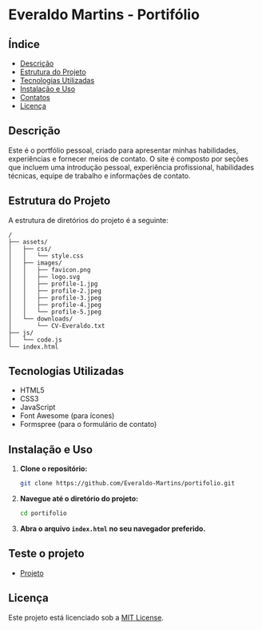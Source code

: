 # Everaldo Martins - Portifólio

## Índice
- [Descrição](#descrição)
- [Estrutura do Projeto](#estrutura-do-projeto)
- [Tecnologias Utilizadas](#tecnologias-utilizadas)
- [Instalação e Uso](#instalação-e-uso)
- [Contatos](#contatos)
- [Licença](#licença)

## Descrição
Este é o portfólio pessoal, criado para apresentar minhas habilidades, experiências e fornecer meios de contato. O site é composto por seções que incluem uma introdução pessoal, experiência profissional, habilidades técnicas, equipe de trabalho e informações de contato.

## Estrutura do Projeto
A estrutura de diretórios do projeto é a seguinte:
```
/
├── assets/
│   ├── css/
│   │   └── style.css
│   ├── images/
│   │   ├── favicon.png
│   │   ├── logo.svg
│   │   ├── profile-1.jpg
│   │   ├── profile-2.jpeg
│   │   ├── profile-3.jpeg
│   │   ├── profile-4.jpeg
│   │   └── profile-5.jpeg
│   └── downloads/
│       └── CV-Everaldo.txt
├── js/
│   └── code.js
└── index.html
```

## Tecnologias Utilizadas
- HTML5
- CSS3
- JavaScript
- Font Awesome (para ícones)
- Formspree (para o formulário de contato)

## Instalação e Uso

1. **Clone o repositório:**
   ```bash
   git clone https://github.com/Everaldo-Martins/portifolio.git
   ```
2. **Navegue até o diretório do projeto:**
   ```bash
   cd portifolio
   ```
3. **Abra o arquivo `index.html` no seu navegador preferido.**

## Teste o projeto
- [Projeto](https://everaldo-martins.github.io/portfolio/)

## Licença
Este projeto está licenciado sob a [MIT License](LICENSE).